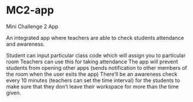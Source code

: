 # MC2-app
Mini Challenge 2 App

An integrated app where teachers are able to check students attendance and awareness.

Student can input particular class code which will assign you to particular room
Teachers can use this for taking attendance
The app will prevent students from opening other apps (sends notification to other members of the room when the user exits the app)
There’ll be an awareness check every 10 minutes (teachers can set the time interval) for the students to make sure that they don’t leave their workspace for more than the time given.
